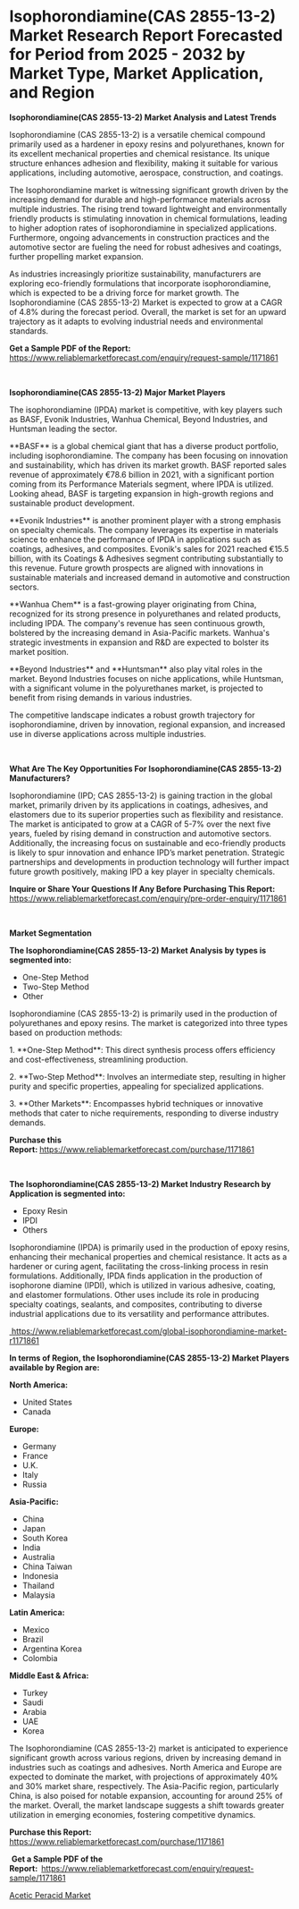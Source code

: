 <p><h1>Isophorondiamine(CAS 2855-13-2) Market Research Report Forecasted for Period from 2025 -  2032 by Market Type, Market Application, and Region</h1></p><p><strong>Isophorondiamine(CAS 2855-13-2) Market Analysis and Latest Trends</strong></p>
<p><p>Isophorondiamine (CAS 2855-13-2) is a versatile chemical compound primarily used as a hardener in epoxy resins and polyurethanes, known for its excellent mechanical properties and chemical resistance. Its unique structure enhances adhesion and flexibility, making it suitable for various applications, including automotive, aerospace, construction, and coatings.</p><p>The Isophorondiamine market is witnessing significant growth driven by the increasing demand for durable and high-performance materials across multiple industries. The rising trend toward lightweight and environmentally friendly products is stimulating innovation in chemical formulations, leading to higher adoption rates of isophorondiamine in specialized applications. Furthermore, ongoing advancements in construction practices and the automotive sector are fueling the need for robust adhesives and coatings, further propelling market expansion.</p><p>As industries increasingly prioritize sustainability, manufacturers are exploring eco-friendly formulations that incorporate isophorondiamine, which is expected to be a driving force for market growth. The Isophorondiamine (CAS 2855-13-2) Market is expected to grow at a CAGR of 4.8% during the forecast period. Overall, the market is set for an upward trajectory as it adapts to evolving industrial needs and environmental standards.</p></p>
<p><strong>Get a Sample PDF of the Report:&nbsp;</strong> <a href="https://www.reliablemarketforecast.com/enquiry/request-sample/1171861?utm_campaign=3461&utm_medium=2&utm_source=Github&utm_content=ia&utm_term=03042025&utm_id=isophorondiaminecas-2855-13-2">https://www.reliablemarketforecast.com/enquiry/request-sample/1171861</a></p>
<p>&nbsp;</p>
<p><strong>Isophorondiamine(CAS 2855-13-2) Major Market Players</strong></p>
<p><p>The isophorondiamine (IPDA) market is competitive, with key players such as BASF, Evonik Industries, Wanhua Chemical, Beyond Industries, and Huntsman leading the sector. </p><p>**BASF** is a global chemical giant that has a diverse product portfolio, including isophorondiamine. The company has been focusing on innovation and sustainability, which has driven its market growth. BASF reported sales revenue of approximately €78.6 billion in 2021, with a significant portion coming from its Performance Materials segment, where IPDA is utilized. Looking ahead, BASF is targeting expansion in high-growth regions and sustainable product development.</p><p>**Evonik Industries** is another prominent player with a strong emphasis on specialty chemicals. The company leverages its expertise in materials science to enhance the performance of IPDA in applications such as coatings, adhesives, and composites. Evonik's sales for 2021 reached €15.5 billion, with its Coatings & Adhesives segment contributing substantially to this revenue. Future growth prospects are aligned with innovations in sustainable materials and increased demand in automotive and construction sectors.</p><p>**Wanhua Chem** is a fast-growing player originating from China, recognized for its strong presence in polyurethanes and related products, including IPDA. The company's revenue has seen continuous growth, bolstered by the increasing demand in Asia-Pacific markets. Wanhua's strategic investments in expansion and R&D are expected to bolster its market position.</p><p>**Beyond Industries** and **Huntsman** also play vital roles in the market. Beyond Industries focuses on niche applications, while Huntsman, with a significant volume in the polyurethanes market, is projected to benefit from rising demands in various industries.</p><p>The competitive landscape indicates a robust growth trajectory for isophorondiamine, driven by innovation, regional expansion, and increased use in diverse applications across multiple industries.</p></p>
<p>&nbsp;</p>
<p><strong>What Are The Key Opportunities For Isophorondiamine(CAS 2855-13-2) Manufacturers?</strong></p>
<p><p>Isophorondiamine (IPD; CAS 2855-13-2) is gaining traction in the global market, primarily driven by its applications in coatings, adhesives, and elastomers due to its superior properties such as flexibility and resistance. The market is anticipated to grow at a CAGR of 5-7% over the next five years, fueled by rising demand in construction and automotive sectors. Additionally, the increasing focus on sustainable and eco-friendly products is likely to spur innovation and enhance IPD’s market penetration. Strategic partnerships and developments in production technology will further impact future growth positively, making IPD a key player in specialty chemicals.</p></p>
<p><strong>Inquire or Share Your Questions If Any Before Purchasing This Report:</strong> <a href="https://www.reliablemarketforecast.com/enquiry/pre-order-enquiry/1171861?utm_campaign=3461&utm_medium=2&utm_source=Github&utm_content=ia&utm_term=03042025&utm_id=isophorondiaminecas-2855-13-2">https://www.reliablemarketforecast.com/enquiry/pre-order-enquiry/1171861</a></p>
<p>&nbsp;</p>
<p><strong>Market Segmentation</strong></p>
<p><strong>The Isophorondiamine(CAS 2855-13-2) Market Analysis by types is segmented into:</strong></p>
<p><ul><li>One-Step Method</li><li>Two-Step Method</li><li>Other</li></ul></p>
<p><p>Isophorondiamine (CAS 2855-13-2) is primarily used in the production of polyurethanes and epoxy resins. The market is categorized into three types based on production methods: </p><p>1. **One-Step Method**: This direct synthesis process offers efficiency and cost-effectiveness, streamlining production.</p><p>   </p><p>2. **Two-Step Method**: Involves an intermediate step, resulting in higher purity and specific properties, appealing for specialized applications.</p><p>3. **Other Markets**: Encompasses hybrid techniques or innovative methods that cater to niche requirements, responding to diverse industry demands.</p></p>
<p><strong>Purchase this Report:&nbsp;</strong><a href="https://www.reliablemarketforecast.com/purchase/1171861?utm_campaign=3461&utm_medium=2&utm_source=Github&utm_content=ia&utm_term=03042025&utm_id=isophorondiaminecas-2855-13-2">https://www.reliablemarketforecast.com/purchase/1171861</a></p>
<p>&nbsp;</p>
<p><strong>The Isophorondiamine(CAS 2855-13-2) Market Industry Research by Application is segmented into:</strong></p>
<p><ul><li>Epoxy Resin</li><li>IPDI</li><li>Others</li></ul></p>
<p><p>Isophorondiamine (IPDA) is primarily used in the production of epoxy resins, enhancing their mechanical properties and chemical resistance. It acts as a hardener or curing agent, facilitating the cross-linking process in resin formulations. Additionally, IPDA finds application in the production of isophorone diamine (IPDI), which is utilized in various adhesive, coating, and elastomer formulations. Other uses include its role in producing specialty coatings, sealants, and composites, contributing to diverse industrial applications due to its versatility and performance attributes.</p></p>
<p><a href="https://www.reliablemarketforecast.com/global-isophorondiamine-market-r1171861?utm_campaign=3461&utm_medium=2&utm_source=Github&utm_content=ia&utm_term=03042025&utm_id=isophorondiaminecas-2855-13-2">&nbsp;https://www.reliablemarketforecast.com/global-isophorondiamine-market-r1171861</a></p>
<p><strong>In terms of Region, the Isophorondiamine(CAS 2855-13-2) Market Players available by Region are:</strong></p>
<p>
    <p> <strong> North America: </strong>
        <ul>
            <li>United States</li>
            <li>Canada</li>
        </ul>
        </p> 
    <p> <strong> Europe: </strong>
        <ul>
            <li>Germany</li>
            <li>France</li>
            <li>U.K.</li>
            <li>Italy</li>
            <li>Russia</li>
        </ul>
        </p> 
    <p> <strong> Asia-Pacific: </strong>
        <ul>
            <li>China</li>
            <li>Japan</li>
            <li>South Korea</li>
            <li>India</li>
            <li>Australia</li>
            <li>China Taiwan</li>
            <li>Indonesia</li>
            <li>Thailand</li>
            <li>Malaysia</li>
        </ul>
        </p> 
    <p> <strong> Latin America: </strong>
        <ul>
            <li>Mexico</li>
            <li>Brazil</li>
            <li>Argentina Korea</li>
            <li>Colombia</li>
        </ul>
        </p> 
    <p> <strong> Middle East & Africa: </strong>
        <ul>
            <li>Turkey</li>
            <li>Saudi</li>
            <li>Arabia</li>
            <li>UAE</li>
            <li>Korea</li>
        </ul>
    </p>
    </p>
<p><p>The Isophorondiamine (CAS 2855-13-2) market is anticipated to experience significant growth across various regions, driven by increasing demand in industries such as coatings and adhesives. North America and Europe are expected to dominate the market, with projections of approximately 40% and 30% market share, respectively. The Asia-Pacific region, particularly China, is also poised for notable expansion, accounting for around 25% of the market. Overall, the market landscape suggests a shift towards greater utilization in emerging economies, fostering competitive dynamics.</p></p>
<p><strong>Purchase this Report: </strong><a href="https://www.reliablemarketforecast.com/purchase/1171861?utm_campaign=3461&utm_medium=2&utm_source=Github&utm_content=ia&utm_term=03042025&utm_id=isophorondiaminecas-2855-13-2">https://www.reliablemarketforecast.com/purchase/1171861</a></p>
<p>&nbsp;<strong>Get a Sample PDF of the Report:&nbsp;&nbsp;</strong><a href="https://www.reliablemarketforecast.com/enquiry/request-sample/1171861?utm_campaign=3461&utm_medium=2&utm_source=Github&utm_content=ia&utm_term=03042025&utm_id=isophorondiaminecas-2855-13-2">https://www.reliablemarketforecast.com/enquiry/request-sample/1171861</a></p>
<p><strong></strong></p>
<p><p><a href="https://github.com/mudgeadamsvx/Market-Research-Report-List-1/blob/main/acetic-peracid-market.md?utm_campaign=3461&utm_medium=2&utm_source=Github&utm_content=ia&utm_term=03042025&utm_id=isophorondiaminecas-2855-13-2">Acetic Peracid Market</a></p></p>